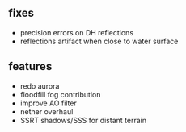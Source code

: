 ## fixes
- precision errors on DH reflections
- reflections artifact when close to water surface

## features
- redo aurora 
- floodfill fog contribution
- improve AO filter 
- nether overhaul
- SSRT shadows/SSS for distant terrain

